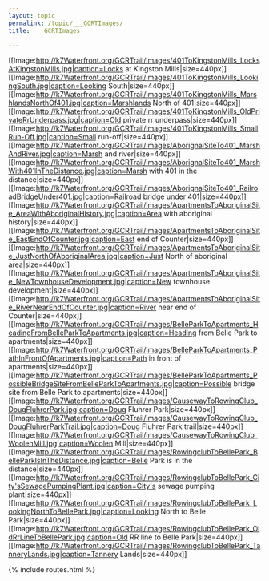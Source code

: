 ```yaml
---
layout: topic
permalink: /topic/___GCRTImages/
title: ___GCRTImages

---
```


[[Image:http://k7Waterfront.org/GCRTrail/images/401ToKingstonMills_LocksAtKingstonMills.jpg|caption=Locks at Kingston Mills|size=440px]]
[[Image:http://k7Waterfront.org/GCRTrail/images/401ToKingstonMills_LookingSouth.jpg|caption=Looking South|size=440px]]
[[Image:http://k7Waterfront.org/GCRTrail/images/401ToKingstonMills_MarshlandsNorthOf401.jpg|caption=Marshlands North of 401|size=440px]]
[[Image:http://k7Waterfront.org/GCRTrail/images/401ToKingstonMills_OldPrivateRrUnderpass.jpg|caption=Old private rr underpass|size=440px]]
[[Image:http://k7Waterfront.org/GCRTrail/images/401ToKingstonMills_SmallRun-Off.jpg|caption=Small run-off|size=440px]]
[[Image:http://k7Waterfront.org/GCRTrail/images/AborignalSiteTo401_MarshAndRiver.jpg|caption=Marsh and river|size=440px]]
[[Image:http://k7Waterfront.org/GCRTrail/images/AborignalSiteTo401_MarshWith401InTheDistance.jpg|caption=Marsh with 401 in the distance|size=440px]]
[[Image:http://k7Waterfront.org/GCRTrail/images/AborignalSiteTo401_RailroadBridgeUnder401.jpg|caption=Railroad bridge under 401|size=440px]]
[[Image:http://k7Waterfront.org/GCRTrail/images/ApartmentsToAboriginalSite_AreaWithAboriginalHistory.jpg|caption=Area with aboriginal history|size=440px]]
[[Image:http://k7Waterfront.org/GCRTrail/images/ApartmentsToAboriginalSite_EastEndOfCounter.jpg|caption=East end of Counter|size=440px]]
[[Image:http://k7Waterfront.org/GCRTrail/images/ApartmentsToAboriginalSite_JustNorthOfAboriginalArea.jpg|caption=Just North of aboriginal area|size=440px]]
[[Image:http://k7Waterfront.org/GCRTrail/images/ApartmentsToAboriginalSite_NewTownhouseDevelopment.jpg|caption=New townhouse development|size=440px]]
[[Image:http://k7Waterfront.org/GCRTrail/images/ApartmentsToAboriginalSite_RiverNearEndOfCounter.jpg|caption=River near end of Counter|size=440px]]
[[Image:http://k7Waterfront.org/GCRTrail/images/BelleParkToApartments_HeadingFromBelleParkToApartments.jpg|caption=Heading from Belle Park to apartments|size=440px]]
[[Image:http://k7Waterfront.org/GCRTrail/images/BelleParkToApartments_PathInFrontOfApartments.jpg|caption=Path in front of apartments|size=440px]]
[[Image:http://k7Waterfront.org/GCRTrail/images/BelleParkToApartments_PossibleBridgeSiteFromBelleParkToApartments.jpg|caption=Possible bridge site from Belle Park to apartments|size=440px]]
[[Image:http://k7Waterfront.org/GCRTrail/images/CausewayToRowingClub_DougFluhrerPark.jpg|caption=Doug Fluhrer Park|size=440px]]
[[Image:http://k7Waterfront.org/GCRTrail/images/CausewayToRowingClub_DougFluhrerParkTrail.jpg|caption=Doug Fluhrer Park trail|size=440px]]
[[Image:http://k7Waterfront.org/GCRTrail/images/CausewayToRowingClub_WoolenMill.jpg|caption=Woolen Mill|size=440px]]
[[Image:http://k7Waterfront.org/GCRTrail/images/RowingclubToBellePark_BelleParkIsInTheDistance.jpg|caption=Belle Park is in the distance|size=440px]]
[[Image:http://k7Waterfront.org/GCRTrail/images/RowingclubToBellePark_City'sSewagePumpingPlant.jpg|caption=City's sewage pumping plant|size=440px]]
[[Image:http://k7Waterfront.org/GCRTrail/images/RowingclubToBellePark_LookingNorthToBellePark.jpg|caption=Looking North to Belle Park|size=440px]]
[[Image:http://k7Waterfront.org/GCRTrail/images/RowingclubToBellePark_OldRrLineToBellePark.jpg|caption=Old RR line to Belle Park|size=440px]]
[[Image:http://k7Waterfront.org/GCRTrail/images/RowingclubToBellePark_TanneryLands.jpg|caption=Tannery Lands|size=440px]]

{% include routes.html %}
